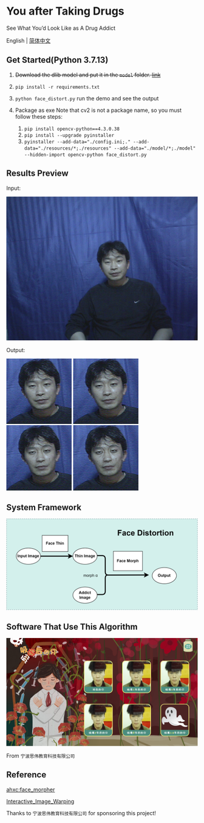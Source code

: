 # You after Taking Drugs

See What You’d Look Like as A Drug Addict

English | [简体中文](README_zh-CN.md)

## Get Started(Python 3.7.13)

1. ~~Download the dlib model and put it in the `model` folder. [link](http://dlib.net/files/shape_predictor_68_face_landmarks.dat.bz2)~~
1. `pip install -r requirements.txt`

2. `python face_distort.py` run the demo and see the output

3. Package as exe
Note that cv2 is not a package name, so you must follow these steps:
    1. `pip install opencv-python==4.3.0.38`
    2. `pip install --upgrade pyinstaller`
    3. `pyinstaller --add-data="./config.ini;." --add-data="./resources/*;./resources" --add-data="./model/*;./model" --hidden-import opencv-python face_distort.py`

## Results Preview

Input:

![image](resources/customer2.png)

Output:

![image](resources/merge.png)
![image](resources/merge2.png)
![image](resources/merge3.png)
![image](resources/merge4.png)

## System Framework

![image](resources/face_distort_algorithm.png)

## Software That Use This Algorithm

![image](resources/software.png)

From `宁波思伟教育科技有限公司`

## Reference

[ahxc:face_morpher](https://github.com/ahxc/face_morpher)

[Interactive_Image_Warping](http://www.gson.org/thesis/warping-thesis.pdf)

Thanks to `宁波思伟教育科技有限公司` for sponsoring this project!
